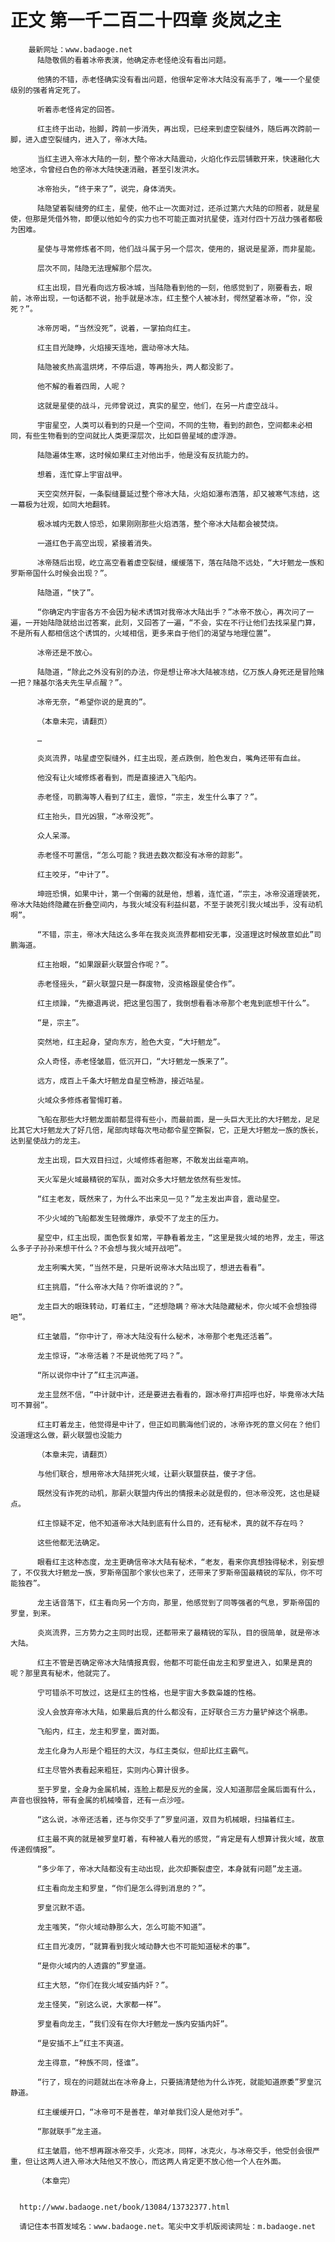 # 正文 第一千二百二十四章 炎岚之主
        最新网址：www.badaoge.net
          陆隐敬佩的看着冰帝表演，他确定赤老怪绝没有看出问题。
      
          他猜的不错，赤老怪确实没有看出问题，他很牟定帝冰大陆没有高手了，唯一一个星使级别的强者肯定死了。
      
          听着赤老怪肯定的回答。
      
          红主终于出动，抬脚，跨前一步消失，再出现，已经来到虚空裂缝外，随后再次跨前一脚，进入虚空裂缝内，进入了，帝冰大陆。
      
          当红主进入帝冰大陆的一刻，整个帝冰大陆震动，火焰化作云层铺散开来，快速融化大地坚冰，令曾经白色的帝冰大陆快速消融，甚至引发洪水。
      
          冰帝抬头，“终于来了”，说完，身体消失。
      
          陆隐望着裂缝旁的红主，星使，他不止一次面对过，还杀过第六大陆的印照者，就是星使，但那是凭借外物，即便以他如今的实力也不可能正面对抗星使，连对付四十万战力强者都极为困难。
      
          星使与寻常修炼者不同，他们战斗属于另一个层次，使用的，据说是星源，而非星能。
      
          层次不同，陆隐无法理解那个层次。
      
          红主出现，目光看向远方极冰城，当陆隐看到他的一刻，他感觉到了，刚要看去，眼前，冰帝出现，一句话都不说，抬手就是冰冻，红主整个人被冰封，愕然望着冰帝，“你，没死？”。
      
          冰帝厉喝，“当然没死”，说着，一掌拍向红主。
      
          红主目光陡睁，火焰接天连地，震动帝冰大陆。
      
          陆隐被炙热高温烘烤，不停后退，等再抬头，两人都没影了。
      
          他不解的看着四周，人呢？
      
          这就是星使的战斗，元师曾说过，真实的星空，他们，在另一片虚空战斗。
      
          宇宙星空，人类可以看到的只是一个空间，不同的生物，看到的颜色，空间都未必相同，有些生物看到的空间就比人类更深层次，比如巨兽星域的虚浮游。
      
          陆隐遍体生寒，这时候如果红主对他出手，他是没有反抗能力的。
      
          想着，连忙穿上宇宙战甲。
      
          天空突然开裂，一条裂缝蔓延过整个帝冰大陆，火焰如瀑布洒落，却又被寒气冻结，这一幕极为壮观，如同大地翻转。
      
          极冰城内无数人惊恐，如果刚刚那些火焰洒落，整个帝冰大陆都会被焚烧。
      
          一道红色于高空出现，紧接着消失。
      
          冰帝随后出现，屹立高空看着虚空裂缝，缓缓落下，落在陆隐不远处，“大圩魍龙一族和罗斯帝国什么时候会出现？”。
      
          陆隐道，“快了”。
      
          “你确定内宇宙各方不会因为秘术诱饵对我帝冰大陆出手？”冰帝不放心，再次问了一遍，一开始陆隐就给出过答案，此刻，又回答了一遍，“不会，实在不行让他们去找采星门算，不是所有人都相信这个诱饵的，火域相信，更多来自于他们的渴望与地理位置”。
      
          冰帝还是不放心。
      
          陆隐道，“除此之外没有别的办法，你是想让帝冰大陆被冻结，亿万族人身死还是冒险赌一把？赌基尔洛夫先生早点醒？”。
      
          冰帝无奈，“希望你说的是真的”。
      
          （本章未完，请翻页）
      
          …
      
          炎岚流界，咕星虚空裂缝外，红主出现，差点跌倒，脸色发白，嘴角还带有血丝。
      
          他没有让火域修炼者看到，而是直接进入飞船内。
      
          赤老怪，司鹏海等人看到了红主，震惊，“宗主，发生什么事了？”。
      
          红主抬头，目光凶狠，“冰帝没死”。
      
          众人呆滞。
      
          赤老怪不可置信，“怎么可能？我进去数次都没有冰帝的踪影”。
      
          红主咬牙，“中计了”。
      
          坤班恐惧，如果中计，第一个倒霉的就是他，想着，连忙道，“宗主，冰帝没道理装死，帝冰大陆始终隐藏在折叠空间内，与我火域没有利益纠葛，不至于装死引我火域出手，没有动机啊”。
      
          “不错，宗主，帝冰大陆这么多年在我炎岚流界都相安无事，没道理这时候故意如此”司鹏海道。
      
          红主抬眼，“如果跟薪火联盟合作呢？”。
      
          赤老怪摇头，“薪火联盟只是一群废物，没资格跟星使合作”。
      
          红主烦躁，“先撤退再说，把这里包围了，我倒想看看冰帝那个老鬼到底想干什么”。
      
          “是，宗主”。
      
          突然地，红主起身，望向东方，脸色大变，“大圩魍龙”。
      
          众人奇怪，赤老怪皱眉，低沉开口，“大圩魍龙一族来了”。
      
          远方，成百上千条大圩魍龙自星空畅游，接近咕星。
      
          火域众多修炼者警惕盯着。
      
          飞船在那些大圩魍龙面前都显得有些小，而最前面，是一头巨大无比的大圩魍龙，足足比其它大圩魍龙大了好几倍，尾部肉球每次甩动都令星空撕裂，它，正是大圩魍龙一族的族长，达到星使战力的龙主。
      
          龙主出现，巨大双目扫过，火域修炼者胆寒，不敢发出丝毫声响。
      
          天火军是火域最精锐的军队，面对众多大圩魍龙依然有些发怵。
      
          “红主老友，既然来了，为什么不出来见一见？”龙主发出声音，震动星空。
      
          不少火域的飞船都发生轻微爆炸，承受不了龙主的压力。
      
          星空中，红主出现，面色恢复如常，平静看着龙主，“这里是我火域的地界，龙主，带这么多子子孙孙来想干什么？不会想与我火域开战吧”。
      
          龙主咧嘴大笑，“当然不是，只是听说帝冰大陆出现了，想进去看看”。
      
          红主挑眉，“什么帝冰大陆？你听谁说的？”。
      
          龙主巨大的眼珠转动，盯着红主，“还想隐瞒？帝冰大陆隐藏秘术，你火域不会想独得吧”。
      
          红主皱眉，“你中计了，帝冰大陆没有什么秘术，冰帝那个老鬼还活着”。
      
          龙主惊讶，“冰帝活着？不是说他死了吗？”。
      
          “所以说你中计了”红主沉声道。
      
          龙主显然不信，“中计就中计，还是要进去看看的，跟冰帝打声招呼也好，毕竟帝冰大陆可不算弱”。
      
          红主盯着龙主，他觉得是中计了，但正如司鹏海他们说的，冰帝诈死的意义何在？他们没道理这么做，薪火联盟也没能力
      
          （本章未完，请翻页）
      
          与他们联合，想用帝冰大陆拼死火域，让薪火联盟获益，傻子才信。
      
          既然没有诈死的动机，那薪火联盟内传出的情报未必就是假的，但冰帝没死，这也是疑点。
      
          红主惊疑不定，他不知道帝冰大陆到底有什么目的，还有秘术，真的就不存在吗？
      
          这些他都无法确定。
      
          眼看红主这种态度，龙主更确信帝冰大陆有秘术，“老友，看来你真想独得秘术，别妄想了，不仅我大圩魍龙一族，罗斯帝国那个家伙也来了，还带来了罗斯帝国最精锐的军队，你不可能独吞”。
      
          龙主话音落下，红主看向另一个方向，那里，他感觉到了同等强者的气息，罗斯帝国的罗皇，到来。
      
          炎岚流界，三方势力之主同时出现，还都带来了最精锐的军队，目的很简单，就是帝冰大陆。
      
          红主不管是否确定帝冰大陆情报真假，他都不可能任由龙主和罗皇进入，如果是真的呢？那里真有秘术，他就完了。
      
          宁可错杀不可放过，这是红主的性格，也是宇宙大多数枭雄的性格。
      
          没人会放弃帝冰大陆，如果最后真的什么都没有，正好联合三方力量铲掉这个祸患。
      
          飞船内，红主，龙主和罗皇，面对面。
      
          龙主化身为人形是个粗狂的大汉，与红主类似，但却比红主霸气。
      
          红主尽管外表看起来粗狂，实则内心算计很多。
      
          至于罗皇，全身为金属机械，连脸上都是反光的金属，没人知道那层金属后面有什么，声音也很独特，带有金属的机械嗓音，还有一点沙哑。
      
          “这么说，冰帝还活着，还与你交手了”罗皇问道，双目为机械眼，扫描着红主。
      
          红主最不爽的就是被罗皇盯着，有种被人看光的感觉，“肯定是有人想算计我火域，故意传递假情报”。
      
          “多少年了，帝冰大陆都没有主动出现，此次却撕裂虚空，本身就有问题”龙主道。
      
          红主看向龙主和罗皇，“你们是怎么得到消息的？”。
      
          罗皇沉默不语。
      
          龙主嗤笑，“你火域动静那么大，怎么可能不知道”。
      
          红主目光凌厉，“就算看到我火域动静大也不可能知道秘术的事”。
      
          “是你火域内的人透露的”罗皇道。
      
          红主大怒，“你们在我火域安插内奸？”。
      
          龙主怪笑，“别这么说，大家都一样”。
      
          罗皇看向龙主，“我们没有在你大圩魍龙一族内安插内奸”。
      
          “是安插不上”红主不爽道。
      
          龙主得意，“种族不同，怪谁”。
      
          “行了，现在的问题就出在冰帝身上，只要搞清楚他为什么诈死，就能知道原委”罗皇沉静道。
      
          红主缓缓开口，“冰帝可不是善茬，单对单我们没人是他对手”。
      
          “那就联手”龙主道。
      
          红主皱眉，他不想再跟冰帝交手，火克冰，同样，冰克火，与冰帝交手，他受创会很严重，但让这两人进入帝冰大陆他又不放心，而这两人肯定更不放心他一个人在外面。
      
          （本章完）
      
      
      http://www.badaoge.net/book/13084/13732377.html
      
      请记住本书首发域名：www.badaoge.net。笔尖中文手机版阅读网址：m.badaoge.net